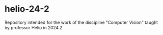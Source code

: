 # helio-24-2
Repository intended for the work of the discipline "Computer Vision" taught by professor Hélio in 2024.2

